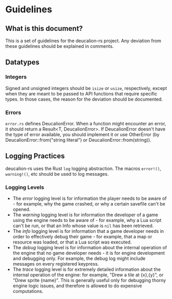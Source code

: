 # Guidelines

## What is this document?
This is a set of guidelines for the deucalion-rs project. Any deviation from
these guidelines should be explained in comments.

## Datatypes
### Integers
Signed and unsigned integers should be `isize` or `usize`, respectively, except
when they are meant to be passed to API functions that require specific
types. In those cases, the reason for the deviation should be documented.
### Errors
`error.rs` defines DeucalionError. When a function might encounter an error, it
should return a Result<T, DeucalionError>. If DeucalionError doesn't have the
type of error available, you should implement it or use OtherError
(by DeucalionError::from("string literal") or DeucalionError::from(string)).

## Logging Practices
deucalion-rs uses the Rust `log` logging abstraction. The macros `error!()`,
`warning!()`, etc should be used to log messages.
### Logging Levels
* The _error_ logging level is for information the player needs to be aware of -
  for example, why the game crashed, or why a certain savefile can't be opened.
* The _warning_ logging level is for information the developer of a game using
  the engine needs to be aware of - for example, why a Lua script can't be run,
  or that an Info whose value is `nil` has been retrieved.
* The _info_ logging level is for information that a game developer needs in
  order to effectively debug their game - for example, that a map or resource
  was loaded, or that a Lua script was executed.
* The _debug_ logging level is for information about the internal operation
  of the engine that no game developer needs - it is for engine development
  and debugging only. For example, the debug log might include
  messages on every registered keypress.
* The _trace_ logging level is for extremely detailed information about the
  internal operation of the engine: for example, "Drew a tile at {x},{y}",
  or "Drew sprite {name}". This is generally useful only for
  debugging thorny engine logic issues, and therefore is allowed to do
  expensive computations.
